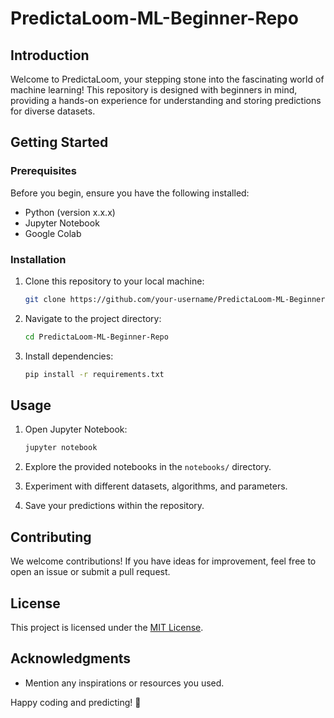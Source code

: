 

# PredictaLoom-ML-Beginner-Repo

## Introduction

Welcome to PredictaLoom, your stepping stone into the fascinating world of machine learning! This repository is designed with beginners in mind, providing a hands-on experience for understanding and storing predictions for diverse datasets.

## Getting Started

### Prerequisites

Before you begin, ensure you have the following installed:

- Python (version x.x.x)
- Jupyter Notebook
- Google Colab

### Installation

1. Clone this repository to your local machine:

   ```bash
   git clone https://github.com/your-username/PredictaLoom-ML-Beginner-Repo.git
   ```

2. Navigate to the project directory:

   ```bash
   cd PredictaLoom-ML-Beginner-Repo
   ```

3. Install dependencies:

   ```bash
   pip install -r requirements.txt
   ```

## Usage

1. Open Jupyter Notebook:

   ```bash
   jupyter notebook
   ```

2. Explore the provided notebooks in the `notebooks/` directory.

3. Experiment with different datasets, algorithms, and parameters.

4. Save your predictions within the repository.

## Contributing

We welcome contributions! If you have ideas for improvement, feel free to open an issue or submit a pull request.

## License

This project is licensed under the [MIT License](LICENSE).

## Acknowledgments

- Mention any inspirations or resources you used.

Happy coding and predicting! 🚀

